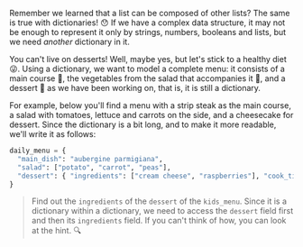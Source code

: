 Remember we learned that a list can be composed of other lists? The same is true with dictionaries! :hushed: If we have a complex data structure, it may not be enough to represent it only by strings, numbers, booleans and lists, but we need _another_ dictionary in it.

You can't live on desserts! Well, maybe yes, but let's stick to a healthy diet :stuck_out_tongue_winking_eye:. Using a dictionary, we want to model a complete menu: it consists of a main course :curry:, the vegetables from the salad that accompanies it :tomato:, and a dessert :custard: as we have been working on, that is, it is still a dictionary.

For example, below you'll find a menu with a strip steak as the main course, a salad with tomatoes, lettuce and carrots on the side, and a cheesecake for dessert. Since the dictionary is a bit long, and to make it more readable, we'll write it as follows:

```python
daily_menu = {
  "main_dish": "aubergine parmigiana",
  "salad": ["potato", "carrot", "peas"],
  "dessert": { "ingredients": ["cream cheese", "raspberries"], "cook_time": 80 }
}
```

> Find out the `ingredients` of the `dessert` of the `kids_menu`. Since it is a dictionary within a dictionary, we need to access the `dessert` field first and then its `ingredients` field. If you can't think of how, you can look at the hint. :mag:

